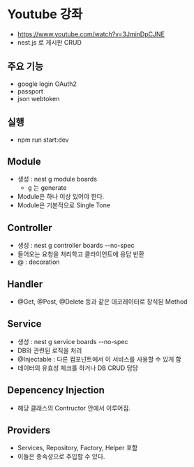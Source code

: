 # Youtube 강좌 
  - https://www.youtube.com/watch?v=3JminDpCJNE
  - nest.js 로 게시판 CRUD 

## 주요 기능 
  - google login OAuth2
  - passport
  - json webtoken

## 실행 
  - npm run start:dev

## Module
  - 생성 : nest g module boards
      - g 는 generate
  - Module은 하나 이상 있어야 한다. 
  - Module은 기본적으로 Single Tone 

## Controller 
  - 생성 : nest g controller boards --no-spec
  - 들어오는 요청을 처리학고 클라이언트에 응답 반환 
  - @ : decoration 

## Handler 
  - @Get, @Post, @Delete 등과 같은 데코레이터로 장식된 Method

## Service 
  - 생성 : nest g service boards --no-spec
  - DB와 관련된 로직을 처리 
  - @Injectable : 다른 컴포넌트에서 이 서비스를 사용할 수 있게 함
  - 데이터의 유효성 체크를 하거나 DB CRUD 담당 

## Depencency Injection 
  - 해당 클래스의 Contructor 안에서 이루어짐.
  
## Providers
  - Services, Repository, Factory, Helper 포함 
  - 이들은 종속성으로 주입할 수 있다. 
  
